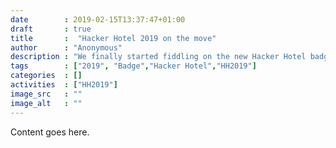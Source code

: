 ```yaml
---
date        : 2019-02-15T13:37:47+01:00
draft       : true
title       :  "Hacker Hotel 2019 on the move"
author      : "Anonymous"
description : "We finally started fiddling on the new Hacker Hotel badge."
tags        : ["2019", "Badge","Hacker Hotel","HH2019"]
categories  : []
activities  : ["HH2019"]
image_src   : ""
image_alt   : ""
---
```


Content goes here.
